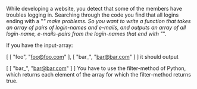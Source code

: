While developing a website, you detect that some of the members have troubles logging in. Searching through the code you find that all logins ending with a "_" make problems. So you want to write a function that takes an array of pairs of login-names and e-mails, and outputs an array of all login-name, e-mails-pairs from the login-names that end with "_".

If you have the input-array:

[ [ "foo", "foo@foo.com" ], [ "bar_", "bar@bar.com" ] ]
it should output

[ [ "bar_", "bar@bar.com" ] ]
You have to use the filter-method of Python, which returns each element of the array for which the filter-method returns true.
